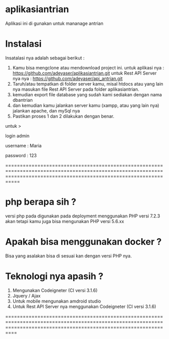 # aplikasiantrian
Aplikasi ini di gunakan untuk mananage antrian

# Instalasi

Insatalasi nya adalah sebagai berikut :

1. Kamu bisa mengclone atau mendownload project ini.
   untuk aplikasi nya : https://github.com/adeyaser/aplikasiantrian.git
   untuk Rest API Server nya nya : https://github.com/adeyaser/api_antrian.git
2. Taruh/atau tempatkan di folder server kamu, misal htdocs atau yang lain nya
   masukan file Rest API Server pada folder aplikasiantrian.
3. kemudian export file database yang sudah kami sediakan dengan nama dbantrian
4. dan kemudian kamu jalankan server kamu (xampp, atau yang lain nya) jalankan apache, dan mySql nya
5. Pastikan proses 1 dan 2 dilakukan dengan benar.

untuk > 

 login admin
 
 username : Maria
 
 password : 123
 
=======================================================================================================================================================================
# php berapa sih ?

versi php pada digunakan pada deployment menggunakan PHP versi 7.2.3 akan tetapi kamu juga bisa mengunakan PHP versi 5.6.xx

# Apakah bisa menggunakan docker ?
 
 Bisa yang asalakan bisa di sesuai kan dengan versi PHP nya.
 
 # Teknologi nya apasih ?
 
 1. Mengunakan Codeigneter (CI versi 3.1.6)
 2. Jquery / Ajax
 3. Untuk mobile mengunakan amdroid studio
 4. Untuk Rest API Server nya menggunakan Codeigneter (CI versi 3.1.6)
 
 ======================================================================================================================================================================
